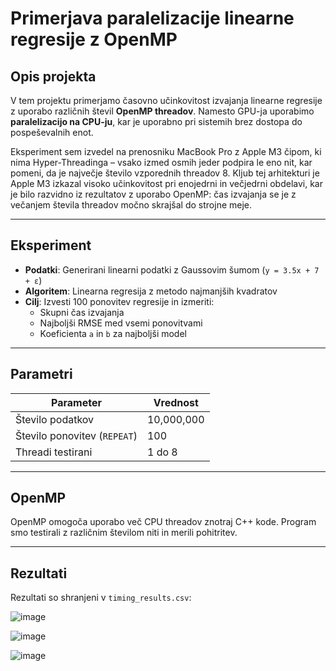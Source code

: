 # Primerjava paralelizacije linearne regresije z OpenMP

## Opis projekta

V tem projektu primerjamo časovno učinkovitost izvajanja linearne regresije z uporabo različnih števil **OpenMP threadov**. Namesto GPU-ja uporabimo **paralelizacijo na CPU-ju**, kar je uporabno pri sistemih brez dostopa do pospeševalnih enot.

Eksperiment sem izvedel na prenosniku MacBook Pro z Apple M3 čipom, ki nima Hyper-Threadinga – vsako izmed osmih jeder podpira le eno nit, kar pomeni, da je največje število vzporednih threadov 8. Kljub tej arhitekturi je Apple M3 izkazal visoko učinkovitost pri enojedrni in večjedrni obdelavi, kar je bilo razvidno iz rezultatov z uporabo OpenMP: čas izvajanja se je z večanjem števila threadov močno skrajšal do strojne meje.

---

## Eksperiment

- **Podatki**: Generirani linearni podatki z Gaussovim šumom (`y = 3.5x + 7 + ε`)
- **Algoritem**: Linearna regresija z metodo najmanjših kvadratov
- **Cilj**: Izvesti 100 ponovitev regresije in izmeriti:
  - Skupni čas izvajanja
  - Najboljši RMSE med vsemi ponovitvami
  - Koeficienta `a` in `b` za najboljši model

---

## Parametri

| Parameter     | Vrednost         |
|---------------|------------------|
| Število podatkov | 10,000,000    |
| Število ponovitev (`REPEAT`) | 100 |
| Threadi testirani | 1 do 8        |

---

## OpenMP

OpenMP omogoča uporabo več CPU threadov znotraj C++ kode. Program smo testirali z različnim številom niti in merili pohitritev.

---

## Rezultati

Rezultati so shranjeni v `timing_results.csv`:

![image](https://github.com/user-attachments/assets/549968be-4c67-427c-8deb-d8f68955e3dd)

![image](https://github.com/user-attachments/assets/fa96e3a3-5abc-421e-9237-b3f01a5d3fba)

![image](https://github.com/user-attachments/assets/22d8be18-afdb-4d1b-8542-f95bc6c80ef8)
